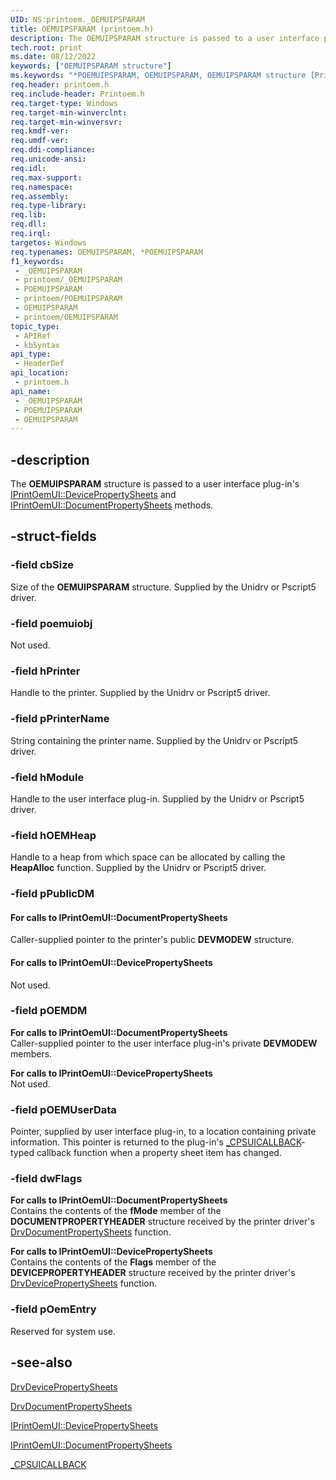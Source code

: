 ```yaml
---
UID: NS:printoem._OEMUIPSPARAM
title: OEMUIPSPARAM (printoem.h)
description: The OEMUIPSPARAM structure is passed to a user interface plug-in's IPrintOemUI::DevicePropertySheets and IPrintOemUI::DocumentPropertySheets methods.
tech.root: print
ms.date: 08/12/2022
keywords: ["OEMUIPSPARAM structure"]
ms.keywords: "*POEMUIPSPARAM, OEMUIPSPARAM, OEMUIPSPARAM structure [Print Devices], POEMUIPSPARAM, POEMUIPSPARAM structure pointer [Print Devices], _OEMUIPSPARAM, print.oemuipsparam, print_unidrv-pscript_ui_7a4c3f10-5a2d-45da-99e4-bbd6ee0fb8bf.xml, printoem/OEMUIPSPARAM, printoem/POEMUIPSPARAM"
req.header: printoem.h
req.include-header: Printoem.h
req.target-type: Windows
req.target-min-winverclnt: 
req.target-min-winversvr: 
req.kmdf-ver: 
req.umdf-ver: 
req.ddi-compliance: 
req.unicode-ansi: 
req.idl: 
req.max-support: 
req.namespace: 
req.assembly: 
req.type-library: 
req.lib: 
req.dll: 
req.irql: 
targetos: Windows
req.typenames: OEMUIPSPARAM, *POEMUIPSPARAM
f1_keywords:
 - _OEMUIPSPARAM
 - printoem/_OEMUIPSPARAM
 - POEMUIPSPARAM
 - printoem/POEMUIPSPARAM
 - OEMUIPSPARAM
 - printoem/OEMUIPSPARAM
topic_type:
 - APIRef
 - kbSyntax
api_type:
 - HeaderDef
api_location:
 - printoem.h
api_name:
 - _OEMUIPSPARAM
 - POEMUIPSPARAM
 - OEMUIPSPARAM
---
```


## -description

The **OEMUIPSPARAM** structure is passed to a user interface plug-in's [IPrintOemUI::DevicePropertySheets](../prcomoem/nf-prcomoem-iprintoemui-devicepropertysheets.md) and [IPrintOemUI::DocumentPropertySheets](../prcomoem/nf-prcomoem-iprintoemui-documentpropertysheets.md) methods.

## -struct-fields

### -field cbSize

Size of the **OEMUIPSPARAM** structure. Supplied by the Unidrv or Pscript5 driver.

### -field poemuiobj

Not used.

### -field hPrinter

Handle to the printer. Supplied by the Unidrv or Pscript5 driver.

### -field pPrinterName

String containing the printer name. Supplied by the Unidrv or Pscript5 driver.

### -field hModule

Handle to the user interface plug-in. Supplied by the Unidrv or Pscript5 driver.

### -field hOEMHeap

Handle to a heap from which space can be allocated by calling the **HeapAlloc** function. Supplied by the Unidrv or Pscript5 driver.

### -field pPublicDM

#### For calls to IPrintOemUI::DocumentPropertySheets

Caller-supplied pointer to the printer's public **DEVMODEW** structure.

#### For calls to IPrintOemUI::DevicePropertySheets

Not used.

### -field pOEMDM

**For calls to IPrintOemUI::DocumentPropertySheets**  
Caller-supplied pointer to the user interface plug-in's private **DEVMODEW** members.

**For calls to IPrintOemUI::DevicePropertySheets**  
Not used.

### -field pOEMUserData

Pointer, supplied by user interface plug-in, to a location containing private information. This pointer is returned to the plug-in's [_CPSUICALLBACK](../compstui/nc-compstui-_cpsuicallback.md)-typed callback function when a property sheet item has changed.

### -field dwFlags

**For calls to IPrintOemUI::DocumentPropertySheets**  
Contains the contents of the **fMode** member of the **DOCUMENTPROPERTYHEADER** structure received by the printer driver's [DrvDocumentPropertySheets](../winddiui/nf-winddiui-drvdocumentpropertysheets.md) function.

**For calls to IPrintOemUI::DevicePropertySheets**  
Contains the contents of the **Flags** member of the **DEVICEPROPERTYHEADER** structure received by the printer driver's [DrvDevicePropertySheets](../winddiui/nf-winddiui-drvdevicepropertysheets.md) function.

### -field pOemEntry

Reserved for system use.

## -see-also

[DrvDevicePropertySheets](../winddiui/nf-winddiui-drvdevicepropertysheets.md)

[DrvDocumentPropertySheets](../winddiui/nf-winddiui-drvdocumentpropertysheets.md)

[IPrintOemUI::DevicePropertySheets](../prcomoem/nf-prcomoem-iprintoemui-devicepropertysheets.md)

[IPrintOemUI::DocumentPropertySheets](../prcomoem/nf-prcomoem-iprintoemui-documentpropertysheets.md)

[_CPSUICALLBACK](../compstui/nc-compstui-_cpsuicallback.md)